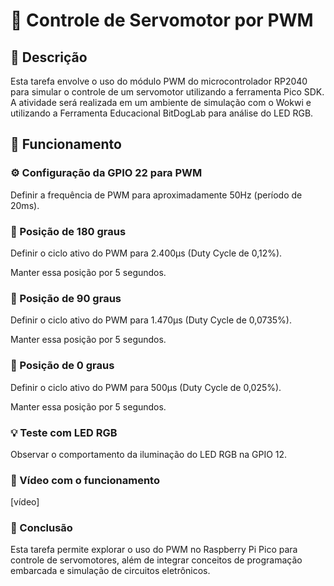 # 🚀 Controle de Servomotor por PWM

## 📌 Descrição

Esta tarefa envolve o uso do módulo PWM do microcontrolador RP2040 para simular o controle de um servomotor utilizando a ferramenta Pico SDK. A atividade será realizada em um ambiente de simulação com o Wokwi e utilizando a Ferramenta Educacional BitDogLab para análise do LED RGB.

## 📌 Funcionamento

### ⚙️ Configuração da GPIO 22 para PWM

Definir a frequência de PWM para aproximadamente 50Hz (período de 20ms).

### 🎯 Posição de 180 graus

Definir o ciclo ativo do PWM para 2.400µs (Duty Cycle de 0,12%).

Manter essa posição por 5 segundos.

### 🎯 Posição de 90 graus

Definir o ciclo ativo do PWM para 1.470µs (Duty Cycle de 0,0735%).

Manter essa posição por 5 segundos.

### 🎯 Posição de 0 graus

Definir o ciclo ativo do PWM para 500µs (Duty Cycle de 0,025%).

Manter essa posição por 5 segundos.

### 💡 Teste com LED RGB

Observar o comportamento da iluminação do LED RGB na GPIO 12.

### 🎥 Vídeo com o funcionamento
[vídeo]

### 🎯 Conclusão

Esta tarefa permite explorar o uso do PWM no Raspberry Pi Pico para controle de servomotores, além de integrar conceitos de programação embarcada e simulação de circuitos eletrônicos.


